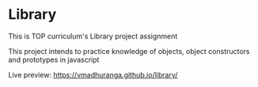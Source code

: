 # Library

This is TOP curriculum's Library project assignment

This project intends to practice knowledge of objects,
object constructors and prototypes in javascript

Live preview: https://vmadhuranga.github.io/library/